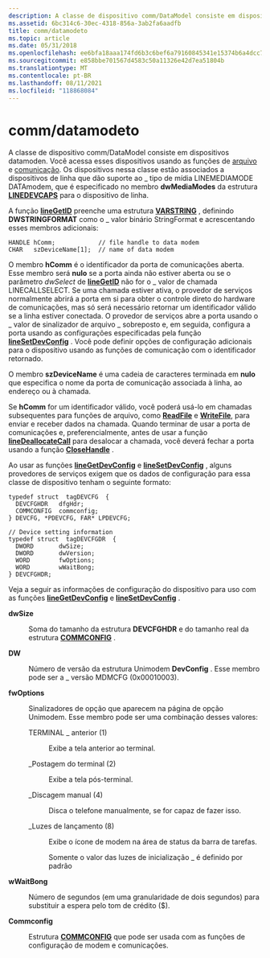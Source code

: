 ```yaml
---
description: A classe de dispositivo comm/DataModel consiste em dispositivos datamoden.
ms.assetid: 6bc314c6-30ec-4318-856a-3ab2fa6aadfb
title: comm/datamodeto
ms.topic: article
ms.date: 05/31/2018
ms.openlocfilehash: ee6bfa18aaa174fd6b3c6bef6a79160845341e15374b6a4dcc72da1795a4bd67
ms.sourcegitcommit: e858bbe701567d4583c50a11326e42d7ea51804b
ms.translationtype: MT
ms.contentlocale: pt-BR
ms.lasthandoff: 08/11/2021
ms.locfileid: "118868084"
---
```

# <a name="commdatamodem"></a>comm/datamodeto

A classe de dispositivo comm/DataModel consiste em dispositivos datamoden. Você acessa esses dispositivos usando as funções de [arquivo](/windows/desktop/FileIO/file-management-functions) e [comunicação](/windows/desktop/DevIO/communications-functions). Os dispositivos nessa classe estão associados a dispositivos de linha que dão suporte ao \_ tipo de mídia LINEMEDIAMODE DATAmodem, que é especificado no membro **dwMediaModes** da estrutura [**LINEDEVCAPS**](/windows/desktop/api/Tapi/ns-tapi-linedevcaps) para o dispositivo de linha.

A função [**lineGetID**](/windows/desktop/api/Tapi/nf-tapi-linegetid) preenche uma estrutura [**VARSTRING**](/windows/desktop/api/Tapi/ns-tapi-varstring) , definindo **DWSTRINGFORMAT** como o \_ valor binário StringFormat e acrescentando esses membros adicionais:

``` syntax
HANDLE hComm;            // file handle to data modem
CHAR   szDeviceName[1];  // name of data modem
```

O membro **hComm** é o identificador da porta de comunicações aberta. Esse membro será **nulo** se a porta ainda não estiver aberta ou se o parâmetro *dwSelect* de [**lineGetID**](/windows/desktop/api/Tapi/nf-tapi-linegetid) não for o \_ valor de chamada LINECALLSELECT. Se uma chamada estiver ativa, o provedor de serviços normalmente abrirá a porta em si para obter o controle direto do hardware de comunicações, mas só será necessário retornar um identificador válido se a linha estiver conectada. O provedor de serviços abre a porta usando o \_ valor de sinalizador de arquivo \_ sobreposto e, em seguida, configura a porta usando as configurações especificadas pela função [**lineSetDevConfig**](/windows/desktop/api/Tapi/nf-tapi-linesetdevconfig) . Você pode definir opções de configuração adicionais para o dispositivo usando as funções de comunicação com o identificador retornado.

O membro **szDeviceName** é uma cadeia de caracteres terminada em **nulo** que especifica o nome da porta de comunicação associada à linha, ao endereço ou à chamada.

Se **hComm** for um identificador válido, você poderá usá-lo em chamadas subsequentes para funções de arquivo, como [**ReadFile**](/windows/desktop/api/fileapi/nf-fileapi-readfile) e [**WriteFile**](/windows/desktop/api/fileapi/nf-fileapi-writefile), para enviar e receber dados na chamada. Quando terminar de usar a porta de comunicações e, preferencialmente, antes de usar a função [**lineDeallocateCall**](/windows/desktop/api/Tapi/nf-tapi-linedeallocatecall) para desalocar a chamada, você deverá fechar a porta usando a função [**CloseHandle**](/windows/desktop/api/handleapi/nf-handleapi-closehandle) .

Ao usar as funções [**lineGetDevConfig**](/windows/desktop/api/Tapi/nf-tapi-linegetdevconfig) e [**lineSetDevConfig**](/windows/desktop/api/Tapi/nf-tapi-linesetdevconfig) , alguns provedores de serviços exigem que os dados de configuração para essa classe de dispositivo tenham o seguinte formato:

``` syntax
typedef struct  tagDEVCFG  {
  DEVCFGHDR   dfgHdr;
  COMMCONFIG  commconfig;
} DEVCFG, *PDEVCFG, FAR* LPDEVCFG;

// Device setting information
typedef struct  tagDEVCFGDR  {
  DWORD       dwSize;
  DWORD       dwVersion;
  WORD        fwOptions;
  WORD        wWaitBong;
} DEVCFGHDR;
```

Veja a seguir as informações de configuração do dispositivo para uso com as funções [**lineGetDevConfig**](/windows/desktop/api/Tapi/nf-tapi-linegetdevconfig) e [**lineSetDevConfig**](/windows/desktop/api/Tapi/nf-tapi-linesetdevconfig) .

<dl> <dt>

<span id="dwSize"></span><span id="dwsize"></span><span id="DWSIZE"></span>**dwSize**
</dt> <dd>

Soma do tamanho da estrutura **DEVCFGHDR** e do tamanho real da estrutura [**COMMCONFIG**](/windows/desktop/api/winbase/ns-winbase-commconfig) .

</dd> <dt>

<span id="dwVersion"></span><span id="dwversion"></span><span id="DWVERSION"></span>**DW**
</dt> <dd>

Número de versão da estrutura Unimodem **DevConfig** . Esse membro pode ser a \_ versão MDMCFG (0x00010003).

</dd> <dt>

<span id="fwOptions"></span><span id="fwoptions"></span><span id="FWOPTIONS"></span>**fwOptions**
</dt> <dd>

Sinalizadores de opção que aparecem na página de opção Unimodem. Esse membro pode ser uma combinação desses valores:

<dl> <dt>

<span id="TERMINAL_PRE__1_"></span><span id="terminal_pre__1_"></span>TERMINAL \_ anterior (1)
</dt> <dd>

Exibe a tela anterior ao terminal.

</dd> <dt>

<span id="TERMINAL_POST__2_"></span><span id="terminal_post__2_"></span>\_Postagem do terminal (2)
</dt> <dd>

Exibe a tela pós-terminal.

</dd> <dt>

<span id="MANUAL_DIAL__4_"></span><span id="manual_dial__4_"></span>\_Discagem manual (4)
</dt> <dd>

Disca o telefone manualmente, se for capaz de fazer isso.

</dd> <dt>

<span id="LAUNCH_LIGHTS__8_"></span><span id="launch_lights__8_"></span>\_Luzes de lançamento (8)
</dt> <dd>

Exibe o ícone de modem na área de status da barra de tarefas.

Somente o valor das luzes de inicialização \_ é definido por padrão

</dd> </dl> </dd> <dt>

<span id="wWaitBong"></span><span id="wwaitbong"></span><span id="WWAITBONG"></span>**wWaitBong**
</dt> <dd>

Número de segundos (em uma granularidade de dois segundos) para substituir a espera pelo tom de crédito ($).

</dd> <dt>

<span id="Commconfig"></span><span id="commconfig"></span><span id="COMMCONFIG"></span>**Commconfig**
</dt> <dd>

Estrutura [**COMMCONFIG**](/windows/desktop/api/winbase/ns-winbase-commconfig) que pode ser usada com as funções de configuração de modem e comunicações.

</dd> </dl>

 

 
